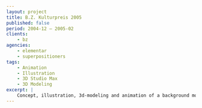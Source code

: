 ```yaml
---
layout: project
title: B.Z. Kulturpreis 2005
published: false
period: 2004-12 – 2005-02
clients:
    - bz
agencies:
    - elementar
    - superpositioners
tags:
    - Animation
    - Illustration
    - 3D Studio Max
    - 3D Modeling
excerpt: |
    Concept, illustration, 3d-modeling and animation of a background movie that was shown behind the red carpet/photo wall as well as some illustrations shown with slide projectors during the after-show party.
---
```

